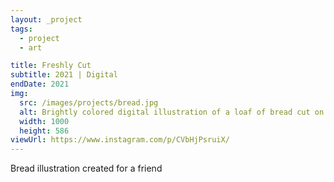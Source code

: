 ```yaml
---
layout: _project
tags:
  - project
  - art

title: Freshly Cut
subtitle: 2021 | Digital
endDate: 2021
img:
  src: /images/projects/bread.jpg
  alt: Brightly colored digital illustration of a loaf of bread cut on a cutting board
  width: 1000
  height: 586
viewUrl: https://www.instagram.com/p/CVbHjPsruiX/
---
```

Bread illustration created for a friend